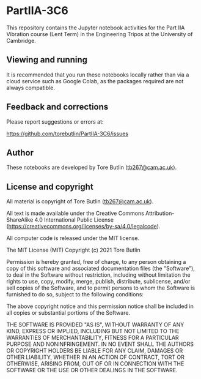 # PartIIA-3C6

This repository contains the Jupyter notebook activities for the Part IIA Vibration course (Lent Term) in the Engineering Tripos at the University of Cambridge.

## Viewing and running

It is recommended that you run these notebooks locally rather than via a cloud service such as Google Colab, as the packages required are not always compatible.

## Feedback and corrections

Please report suggestions or errors at:

https://github.com/torebutlin/PartIIA-3C6/issues

## Author

These notebooks are developed by Tore Butlin (tb267@cam.ac.uk).

## License and copyright

All material is copyright of Tore Butlin (tb267@cam.ac.uk).

All text is made available under the Creative Commons Attribution-ShareAlike 4.0 International Public License (https://creativecommons.org/licenses/by-sa/4.0/legalcode).

All computer code is released under the MIT license.

The MIT License (MIT) Copyright (c) 2021 Tore Butlin

Permission is hereby granted, free of charge, to any person obtaining a copy of this software and associated documentation files (the "Software"), to deal in the Software without restriction, including without limitation the rights to use, copy, modify, merge, publish, distribute, sublicense, and/or sell copies of the Software, and to permit persons to whom the Software is furnished to do so, subject to the following conditions:

The above copyright notice and this permission notice shall be included in all copies or substantial portions of the Software.

THE SOFTWARE IS PROVIDED "AS IS", WITHOUT WARRANTY OF ANY KIND, EXPRESS OR IMPLIED, INCLUDING BUT NOT LIMITED TO THE WARRANTIES OF MERCHANTABILITY, FITNESS FOR A PARTICULAR PURPOSE AND NONINFRINGEMENT. IN NO EVENT SHALL THE AUTHORS OR COPYRIGHT HOLDERS BE LIABLE FOR ANY CLAIM, DAMAGES OR OTHER LIABILITY, WHETHER IN AN ACTION OF CONTRACT, TORT OR OTHERWISE, ARISING FROM, OUT OF OR IN CONNECTION WITH THE SOFTWARE OR THE USE OR OTHER DEALINGS IN THE SOFTWARE.

